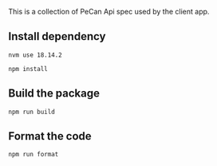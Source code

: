 This is a collection of PeCan Api spec used by the client app.

## Install dependency

```
nvm use 18.14.2

npm install
```

## Build the package

```
npm run build
```

## Format the code

```
npm run format
```
